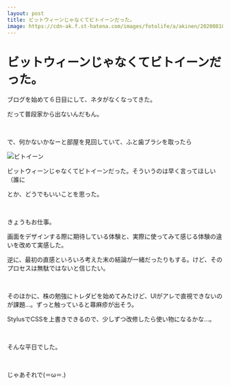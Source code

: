 ```yaml
---
layout: post
title: ビットウィーンじゃなくてビトイーンだった。
image: https://cdn-ak.f.st-hatena.com/images/fotolife/a/akinen/20200818/20200818122645.jpg
---
```


# ビットウィーンじゃなくてビトイーンだった。

ブログを始めて６日目にして、ネタがなくなってきた。

だって普段家から出ないんだもん。

 

で、何かないかなーと部屋を見回していて、ふと歯ブラシを取ったら

<img src="https://cdn-ak.f.st-hatena.com/images/fotolife/a/akinen/20200818/20200818122645.jpg" alt="ビトイーン">

ビットウィーンじゃなくてビトイーンだった。そういうのは早く言ってほしい（誰に

とか、どうでもいいことを思った。

 

きょうもお仕事。

画面をデザインする際に期待している体験と、実際に使ってみて感じる体験の違いを改めて実感した。

逆に、最初の直感といろいろ考えた末の結論が一緒だったりもする。けど、そのプロセスは無駄ではないと信じたい。

 

そのほかに、株の勉強にトレダビを始めてみたけど、UIがアレで直視できないのが課題…。ずっと触っていると蕁麻疹が出そう。

StylusでCSSを上書きできるので、少しずつ改修したら使い物になるかな…。

 

そんな平日でした。

 

じゃあそれで(＝ω＝.)